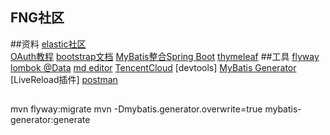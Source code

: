 ## FNG社区

##资料
[elastic社区](https://elasticsearch.cn/)   
[OAuth教程](https://developer.github.com/apps/building-oauth-apps/creating-an-oauth-app/)
[bootstrap文档](https://v3.bootcss.com/getting-started)
[MyBatis整合Spring Boot](https://cloud.tencent.com/developer/article/1362818)
[thymeleaf](https://www.thymeleaf.org/)
##工具
[flyway](https://flywaydb.org/)
[lombok  @Data](https://projectlombok.org/)
[md editor](https://pandao.github.io/editor.md/)
[TencentCloud](https://cloud.tencent.com/)
[devtools]
[MyBatis Generator](https://mybatis.org/generator/running/runningWithMaven.html)
[LiveReload插件]
[postman](https://www.postman.com/)

##
mvn flyway:migrate
mvn -Dmybatis.generator.overwrite=true mybatis-generator:generate